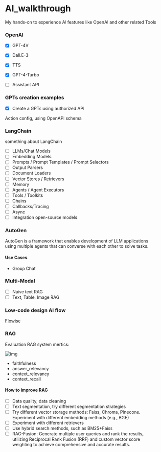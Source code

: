 # AI_walkthrough

My hands-on to experience AI features like OpenAI and other related Tools



### OpenAI 

- [x] GPT-4V
- [x] Dall.E-3
- [x] TTS
- [x] GPT-4-Turbo
- [ ] Assistant API


### GPTs creation examples

- [x] Create a GPTs using authorized API

Action config, using OpenAPI schema

### LangChain

something about LangChain

- [ ] LLMs/Chat Models
- [ ] Embedding Models
- [ ] Prompts / Prompt Templates / Prompt Selectors
- [ ] Output Parsers
- [ ] Document Loaders
- [ ] Vector Stores / Retrievers
- [ ] Memory
- [ ] Agents / Agent Executors
- [ ] Tools / Toolkits
- [ ] Chains
- [ ] Callbacks/Tracing
- [ ] Async
- [ ] Integration open-source models

### AutoGen

AutoGen is a framework that enables development of LLM applications using multiple agents that can converse with each other to solve tasks.

#### Use Cases

- Group Chat


### Multi-Modal

- [ ] Naive text RAG
- [ ] Text, Table, Image RAG

### Low-code design AI flow

[Flowise](https://flowiseai.com/)



### RAG



Evaluation RAG system mertics:

![img](https://blog.langchain.dev/content/images/2023/08/image-21.png)

- faithfulness
- answer_relevancy
- context_relevancy
- context_recall



#### How to improve RAG

- [ ] Data quality, data cleaning
- [ ] Text segmentation, try different segmentation strategies
- [ ] Try different vector storage methods: Faiss, Chroma, Pinecone. Experiment with different embedding methods (e.g., BGE)
- [ ] Experiment with different retrievers
- [ ] Use hybrid search methods, such as BM25+Faiss
- [ ] RAG-Fusion: Generate multiple user queries and rank the results, utilizing Reciprocal Rank Fusion (RRF) and custom vector score weighting to achieve comprehensive and accurate results.
